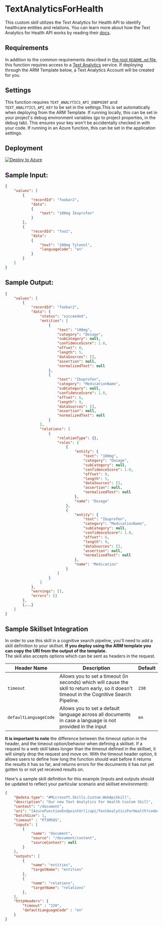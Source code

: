 ﻿---
page_type: sample
languages:
- csharp
products:
- azure
- azure-search
- azure-cognitive-services
name: Text Analytics for Health Custom Skill for Cognitive Search
description: This custom skill utilizes the Text Analytics for Health API to identify healthcare entities and relations.
azureDeploy: https://raw.githubusercontent.com/Azure-Samples/azure-search-power-skills/main/Text/TextAnalyticsForHealth/azuredeploy.json
---

# TextAnalyticsForHealth

This custom skill utilizes the Text Analytics for Health API to identify healthcare entities and relations. You can learn more about how the Text Analytics for Health API works by reading their [docs](https://docs.microsoft.com/en-us/azure/cognitive-services/text-analytics/).

## Requirements

In addition to the common requirements described in [the root `README.md` file](../../README.md), this function requires access to a [Text Analytics](https://docs.microsoft.com/en-us/azure/cognitive-services/text-analytics/) service.
If deploying through the ARM Template below, a Text Analytics Account will be created for you.

## Settings

This function requires `TEXT_ANALYTICS_API_ENDPOINT` and `TEXT_ANALYTICS_API_KEY` to be set in the settings.This is set automatically when deploying from the ARM Template.
If running locally, this can be set in your project's debug environment variables (go to project properties, in the debug tab). This ensures your key won't be accidentally checked in with your code.
If running in an Azure function, this can be set in the application settings.

## Deployment

[![Deploy to Azure](https://azuredeploy.net/deploybutton.svg)](https://portal.azure.com/#create/Microsoft.Template/uri/https%3A%2F%2Fraw.githubusercontent.com%2FAzure-Samples%2Fazure-search-power-skills%2Fmain%2FText%2FTextAnalyticsForHealth%2Fazuredeploy.json)

## Sample Input:

```json
{
    "values": [
        {
            "recordId": "foobar2",
            "data":
            {
                "text": "100mg Ibuprofen"
            }
        },
        {
            "recordId": "foo1",
            "data":
            {
                "text": "200mg Tylenol",
                "languageCode": "en"
            }
        }
    ]
}
```

## Sample Output:

```json
{
    "values": [
        {
            "recordId": "foobar2",
            "data": {
                "status": "succeeded",
                "entities": [
                    {
                        "text": "100mg",
                        "category": "Dosage",
                        "subCategory": null,
                        "confidenceScore": 1.0,
                        "offset": 0,
                        "length": 5,
                        "dataSources": [],
                        "assertion": null,
                        "normalizedText": null
                    },
                    {
                        "text": "Ibuprofen",
                        "category": "MedicationName",
                        "subCategory": null,
                        "confidenceScore": 1.0,
                        "offset": 6,
                        "length": 9,
                        "dataSources": [],
                        "assertion": null,
                        "normalizedText": null
                    }
                ],
                "relations": [
                    {
                        "relationType": {},
                        "roles": [
                            {
                                "entity": {
                                    "text": "100mg",
                                    "category": "Dosage",
                                    "subCategory": null,
                                    "confidenceScore": 1.0,
                                    "offset": 0,
                                    "length": 5,
                                    "dataSources": [],
                                    "assertion": null,
                                    "normalizedText": null
                                },
                                "name": "Dosage"
                            },
                            {
                                "entity": {
                                    "text": "Ibuprofen",
                                    "category": "MedicationName",
                                    "subCategory": null,
                                    "confidenceScore": 1.0,
                                    "offset": 6,
                                    "length": 9,
                                    "dataSources": [],
                                    "assertion": null,
                                    "normalizedText": null
                                },
                                "name": "Medication"
                            }
                        ]
                    }
                ]
            },
            "warnings": [],
            "errors": []
        },
        {...}
    ]
}
```

## Sample Skillset Integration

In order to use this skill in a cognitive search pipeline, you'll need to add a skill definition to your skillset. **If you deploy using the ARM template you can copy the URI from the output of the template.**  
The skill also accepts options which can be sent as headers in the request.

| Header Name | Description | Default |
| ----------- | ----------- | ------- |
| `timeout` | Allows you to set a timeout (in seconds) which will cause the skill to return early, so it doesn't timeout in the Cognitive Search Pipeline. | `230` |
| `defaultLanguageCode` | Allows you to set a default language across all documents in case a language is not provided in the input | `en` |

**It is important to note** the difference between the timeout option in the header, and the timeout option/behavior when defining a skillset. If a request to a web skill takes longer than the timeout defined in the skillset, it will simply drop the request and move on. With the timeout header option, it allows users to define how long the function should wait before it returns the results it has so far, and returns errors for the documents it has not yet gotten to or not yet received results on.

Here's a sample skill definition for this example (inputs and outputs should be updated to reflect your particular scenario and skillset environment):

```json
{
    "@odata.type": "#Microsoft.Skills.Custom.WebApiSkill",
    "description": "Our new Text Analytics For Health Custom Skill",
    "context": "/document",
    "uri": "[AzureFunctionEndpointUrl]/api/TextAnalyticsForHealth?code=[AzureFunctionDefaultHostKey]",
    "batchSize": 1,
    "timeout" : "PT3M50S",
    "inputs": [
        {
            "name": "document",
            "source": "/document/content",
            "sourceContext": null
        }
    ],
    "outputs": [
        {
            "name": "entities",
            "targetName": "entities"
        },
        {
            "name": "relations",
            "targetName": "relations"
        },
    ],
    "httpHeaders": {
        "timeout" : "220",
        "defaultLanguageCode" : "en"
    }
}
```
